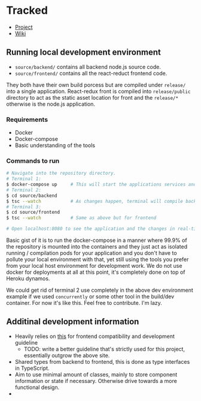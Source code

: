# Tracked

* [Project](https://github.com/mikaturunen/tracked/projects/1)
* [Wiki](https://github.com/mikaturunen/tracked/wiki)

## Running local development environment

* `source/backend/` contains all backend node.js source code.
* `source/frontend/` contains all the react-reduct frontend code.

They both have their own build porcess but are compiled under `release/` into a single application. React-redux front is compiled into `release/public` directory to act as the static asset location for front and the `release/*` otherwise is the node.js application.

### Requirements

* Docker
* Docker-compose
* Basic understanding of the tools

### Commands to run

```bash
# Navigate into the repository directory.
# Terminal 1:
$ docker-compose up     # This will start the applications services and mount the local environment inside it
# Terminal 2:
$ cd source/backend
$ tsc --watch           # As changes happen, terminal will compile backend changes into the container.
# Terminal 3:
$ cd source/frontend
$ tsc --watch           # Same as above but for frontend

# Open localhost:8080 to see the application and the changes in real-time
```

Basic gist of it is to run the docker-compose in a manner where 99.9% of the repository is mounted into the containers and they just act as isolated running / compilation pods for your application and you don't have to pollute your local environment with that, yet still using the tools you prefer from your local host environment for development work. We do not use docker for deployments at all at this point, it's completely done on top of Heroku dynamos.

We could get rid of terminal 2 use completely in the above dev environment example if we used `concurrently` or some other tool in the build/dev container. For now it's like this. Feel free to contribute. I'm lazy.

## Additinal development information

* Heavily relies on [this](https://github.com/piotrwitek/react-redux-typescript-guide) for frontend compatibility and development guideline
  * TODO: write a better guideline that's strictly used for this project, essentially outgrow the above site.
* Shared types from backend to frontend, this is done as type interfaces in TypeScript.
* Aim to use minimal amount of classes, mainly to store component information or state if necessary. Otherwise drive towards a more functional design.
*
